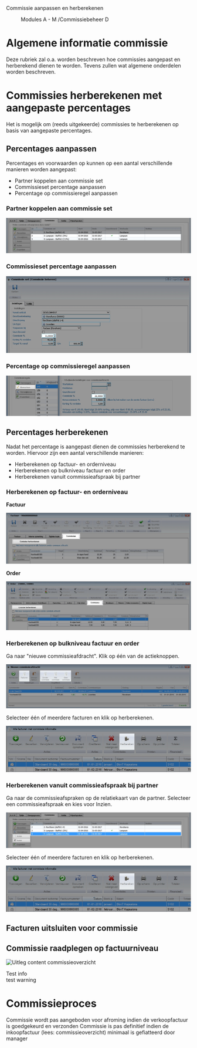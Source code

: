 <properties>
	<page>
		<title>Commissie aanpassen en herberekenen</title>
		<description>Commissie aanpassen en herberekenen</description>
	</page>
	<menu>
		<position>Modules A - M /Commissiebeheer</position>
		<title>Commissie aanpassen en herberekenen</title>
		<sort>D</sort>
	</menu>
</properties>

# Algemene informatie commissie #

Deze rubriek zal o.a. worden beschreven hoe commissies aangepast en herberekend dienen te worden. Tevens zullen wat algemene onderdelen worden beschreven.

# Commissies herberekenen met aangepaste percentages #

Het is mogelijk om (reeds uitgekeerde) commissies te herberekenen op basis van aangepaste percentages.

## Percentages aanpassen ##

Percentages en voorwaarden op kunnen op een aantal verschillende manieren worden aangepast:

- Partner koppelen aan commissie set
- Commissieset percentage aanpassen
- Percentage op commissieregel aanpassen

### Partner koppelen aan commissie set ###
![Partner koppelen aan commissie set](images/commissieset_wijzigen_bij_partner.jpg)

### Commissieset percentage aanpassen ###
![Commissieset percentage aanpassen](images/commissiepercentage_aanpassen_in_commissie_set.jpg)

### Percentage op commissieregel aanpassen ###
![Percentage op commissieregel aanpassen](images/commissiepercentage_aanpassen_in_commissieregel.jpg)


## Percentages herberekenen ##

Nadat het percentage is aangepast dienen de commissies herberekend te worden. Hiervoor zijn een aantal verschillende manieren:

- Herberekenen op factuur- en orderniveau
- Herberekenen op bulkniveau factuur en order
- Herberekenen vanuit commissieafspraak bij partner

### Herberekenen op factuur- en orderniveau ###

**Factuur**

![Percentage herberekenen op factuurniveau](images/commisie_herberkenen_factuurniveau.jpg)

**Order**

![Percentage herberekenen op orderniveau](images/commisie_herberkenen_orderniveau.jpg)

### Herberekenen op bulkniveau factuur en order ###

Ga naar "nieuwe commissieafdracht". Klik op één van de actieknoppen.

![Facturen partner inzien](images/nieuwe_commissieafdracht_actieknoppen_details.jpg)

Selecteer één of meerdere facturen en klik op herberekenen.

![Commissie herberekenen bulkactie](images/commisie_herberkenen_bulk.jpg)


### Herberekenen vanuit commissieafspraak bij partner ###

Ga naar de commissieafspraken op de relatiekaart van de partner. Selecteer een commissieafspraak en kies voor Inzien.

![Facturen en Orders inzien via commissieafspraak partner](images/facturen_orders_inzien_via_commissieset.jpg)

Selecteer één of meerdere facturen en klik op herberekenen.

![Commissie herberekenen bulkactie](images/commisie_herberkenen_bulk.jpg)


## Facturen uitsluiten voor commissie ##



## Commissie raadplegen op factuurniveau ##



![Uitleg content commissieoverzicht](images/nieuwe_commissieafdracht_contentbeschrijving.jpg)


<div class="info">
Test info
</div>


<div class="warning">
test warning
</div>

# Commissieproces #

Commissie wordt pas aangeboden voor afroming indien de verkoopfactuur is goedgekeurd en verzonden
Commissie is pas definitief indien de inkoopfactuur (lees: commissieoverzicht) minimaal is gefiatteerd door manager



 

